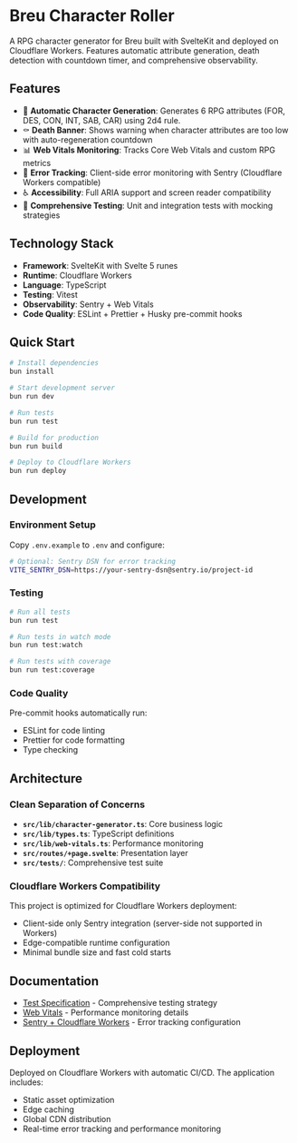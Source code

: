 # Breu Character Roller

A RPG character generator for Breu built with SvelteKit and deployed on Cloudflare Workers. Features automatic attribute generation, death detection with countdown timer, and comprehensive observability.

## Features

- 🎲 **Automatic Character Generation**: Generates 6 RPG attributes (FOR, DES, CON, INT, SAB, CAR) using 2d4 rule.
- ⚰️ **Death Banner**: Shows warning when character attributes are too low with auto-regeneration countdown
- 📊 **Web Vitals Monitoring**: Tracks Core Web Vitals and custom RPG metrics
- 🐛 **Error Tracking**: Client-side error monitoring with Sentry (Cloudflare Workers compatible)
- ♿ **Accessibility**: Full ARIA support and screen reader compatibility
- 🧪 **Comprehensive Testing**: Unit and integration tests with mocking strategies

## Technology Stack

- **Framework**: SvelteKit with Svelte 5 runes
- **Runtime**: Cloudflare Workers
- **Language**: TypeScript
- **Testing**: Vitest
- **Observability**: Sentry + Web Vitals
- **Code Quality**: ESLint + Prettier + Husky pre-commit hooks

## Quick Start

```bash
# Install dependencies
bun install

# Start development server
bun run dev

# Run tests
bun run test

# Build for production
bun run build

# Deploy to Cloudflare Workers
bun run deploy
```

## Development

### Environment Setup

Copy `.env.example` to `.env` and configure:

```bash
# Optional: Sentry DSN for error tracking
VITE_SENTRY_DSN=https://your-sentry-dsn@sentry.io/project-id
```

### Testing

```bash
# Run all tests
bun run test

# Run tests in watch mode
bun run test:watch

# Run tests with coverage
bun run test:coverage
```

### Code Quality

Pre-commit hooks automatically run:
- ESLint for code linting
- Prettier for code formatting
- Type checking

## Architecture

### Clean Separation of Concerns

- **`src/lib/character-generator.ts`**: Core business logic
- **`src/lib/types.ts`**: TypeScript definitions
- **`src/lib/web-vitals.ts`**: Performance monitoring
- **`src/routes/+page.svelte`**: Presentation layer
- **`src/tests/`**: Comprehensive test suite

### Cloudflare Workers Compatibility

This project is optimized for Cloudflare Workers deployment:
- Client-side only Sentry integration (server-side not supported in Workers)
- Edge-compatible runtime configuration
- Minimal bundle size and fast cold starts

## Documentation

- [Test Specification](docs/test-specification.md) - Comprehensive testing strategy
- [Web Vitals](docs/web-vitals.md) - Performance monitoring details
- [Sentry + Cloudflare Workers](docs/sentry-cloudflare-workers.md) - Error tracking configuration

## Deployment

Deployed on Cloudflare Workers with automatic CI/CD. The application includes:
- Static asset optimization
- Edge caching
- Global CDN distribution
- Real-time error tracking and performance monitoring
